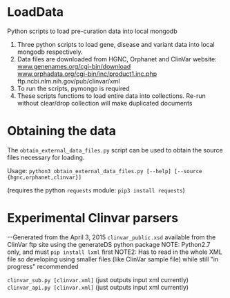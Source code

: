 # LoadData
Python scripts to load pre-curation data into local mongodb

1. Three python scripts to load gene, disease and variant data into local mongodb respectively.
2. Data files are downloaded from HGNC, Orphanet and ClinVar website:   
    www.genenames.org/cgi-bin/download  
    www.orphadata.org/cgi-bin/inc/product1.inc.php  
    ftp.ncbi.nlm.nih.gov/pub/clinvar/xml
3. To run the scripts, pymongo is required
4. These scripts functions to load entire data into collections. Re-run without clear/drop collection will make duplicated documents


# Obtaining the data
The `obtain_external_data_files.py` script can be used to obtain the source files necessary for loading.

Usage:  `python3 obtain_external_data_files.py [--help] [--source {hgnc,orphanet,clinvar}]`

(requires the python `requests` module: `pip3 install requests`)


# Experimental Clinvar parsers
--Generated from the April 3, 2015 `clinvar_public.xsd` available from the ClinVar ftp site using the generateDS python package
NOTE: Python2.7 only, and must `pip install lxml` first
NOTE2: Has to read in the whole XML file so developing using smaller files (like ClinVar sample file) while still "in progress" recommended

`clinvar_sub.py [clinvar.xml]`  (just outputs input xml currently)
`clinvar_api.py [clinvar.xml]`  (just outputs input xml currently)
